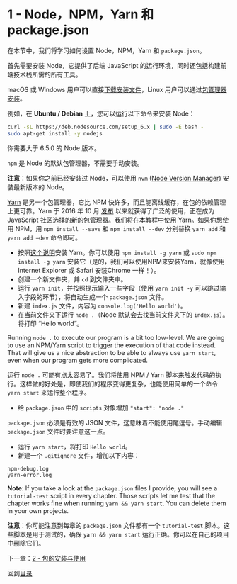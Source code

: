 # 1 - Node，NPM，Yarn 和 package.json

在本节中，我们将学习如何设置 Node，NPM，Yarn 和 `package.json`。

首先需要安装 Node，它提供了后端 JavaScript 的运行环境，同时还包括构建前端技术栈所需的所有工具。

macOS 或 Windows 用户可以直接[下载安装文件](https://nodejs.org/en/download/current/)，Linux 用户可以通过[包管理器安装](https://nodejs.org/en/download/package-manager/)。

例如，在 **Ubuntu / Debian** 上，您可以运行以下命令来安装 Node：

```bash
curl -sL https://deb.nodesource.com/setup_6.x | sudo -E bash -
sudo apt-get install -y nodejs
```
你需要大于 6.5.0 的 Node 版本。

`npm` 是 Node 的默认包管理器，不需要手动安装。

**注意**：如果你之前已经安装过 Node，可以使用 `nvm` ([Node Version Manager](https://github.com/creationix/nvm)) 安装最新版本的 Node。

[Yarn](https://yarnpkg.com/) 是另一个包管理器，它比 NPM 快许多，而且能离线缓存，在包的依赖管理上更可靠。Yarn 于 2016 年 10 月 [发布](https://code.facebook.com/posts/1840075619545360) 以来就获得了广泛的使用，正在成为 JavaScript 社区选择的新的包管理器。我们将在本教程中使用 Yarn。如果你想使用 NPM，用 `npm install --save` 和 `npm install --dev` 分别替换 `yarn add` 和 `yarn add —dev` 命令即可。

- 按照[这个说明](https://yarnpkg.com/en/docs/install)安装 Yarn。你可以使用 `npm install -g yarn` 或 `sudo npm install -g yarn` 安装它（是的，我们可以使用NPM来安装Yarn，就像使用 Internet Explorer 或 Safari 安装Chrome 一样！）。
- 创建一个新文件夹，并 `cd` 到文件夹中。
- 运行 `yarn init`，并按照提示输入一些字段（使用 `yarn init -y` 可以跳过输入字段的环节），将自动生成一个 `package.json` 文件。
- 新建 `index.js` 文件，内容为 `console.log('Hello world')`。
- 在当前文件夹下运行 `node .`（Node 默认会去找当前文件夹下的 `index.js`）。将打印 “Hello world”。

Running `node .` to execute our program is a bit too low-level. We are going to use an NPM/Yarn script to trigger the execution of that code instead. That will give us a nice abstraction to be able to always use `yarn start`, even when our program gets more complicated.

运行 `node .` 可能有点太容易了。我们将使用 NPM / Yarn 脚本来触发代码的执行。这样做的好处是，即使我们的程序变得更复杂，也能使用简单的一个命令 `yarn start` 来运行整个程序。

- 给 `package.json` 中的 `scripts` 对象增加 `"start": "node ."`

`package.json` 必须是有效的 JSON 文件，这意味着不能使用尾逗号。手动编辑 `package.json` 文件时要注意这一点。

- 运行 `yarn start`，将打印 `Hello world`。
- 新建一个 `.gitignore` 文件，增加以下内容：

```
npm-debug.log
yarn-error.log
```

**Note**: If you take a look at the `package.json` files I provide, you will see a `tutorial-test` script in every chapter. Those scripts let me test that the chapter works fine when running `yarn && yarn start`. You can delete them in your own projects.

**注意**：你可能注意到每章的 `package.json` 文件都有一个 `tutorial-test` 脚本。这些脚本是用于测试的，确保 `yarn && yarn start` 运行正确。你可以在自己的项目中删除它们。

下一章：[2 - 包的安装与使用](/tutorial/2-packages)

回到[目录](https://github.com/pd4d10/js-stack-from-scratch)

